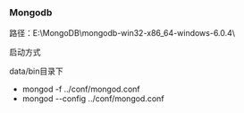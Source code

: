 ### Mongodb

路径：E:\MongoDB\mongodb-win32-x86_64-windows-6.0.4\

启动方式

data/bin目录下

- mongod -f ../conf/mongod.conf 
- mongod --config ../conf/mongod.conf

